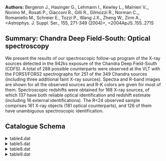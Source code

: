 **Authors:** Bergeron J., Hasinger G., Lehmann I., Kewley L., Mainieri V.,, Nonino M., Rosati P., Giacconi R., Gilli R., Gilmozzi R., Norman C.,, Romaniello M., Schreier E., Tozzi P., Wang J.X., Zheng W., Zirm A., <Astrophys. J. Suppl. Ser., 155, 271-349 (2004)>, =2004ApJS..155..271S

## Summary: Chandra Deep Field-South: Optical spectroscopy 

We present the results of our spectroscopic follow-up program of the X-ray sources detected in the 942ks exposure of the Chandra Deep Field-South (CDFS). A total of 288 possible counterparts were observed at the VLT with the FORS1/FORS2 spectrographs for 251 of the 349 Chandra sources (including three additional faint X-ray sources). Spectra and R-band images are shown for all the observed sources and R-K colors are given for most of them. Spectroscopic redshifts were obtained for 168 X-ray sources, of which 137 have both reliable optical identification and redshift estimate (including 16 external identifications). The R<24 observed sample comprises 161 X-ray objects (181 optical counterparts), and 126 of them have unambiguous spectroscopic identification.

## Catalogue Schema

<details>
<summary>table4.dat</summary>

| Bytes   | Format   | Units   | Label       | Explanations                                  |
|:--------|:---------|:--------|:------------|:----------------------------------------------|
| 1- 3    | I3       | ---     | EName       | ? Extended source name                        |
| 5       | A1       | ---     | f_EName     | [wn] Source association (1)                   |
| 7- 9    | I3       | ---     | [GZW2002]   | Unique Detection identification number,       |
| 10      | A1       | ---     | m_[GZW2002] | [a-e] Multiplicity index on [GZW2002] (G1)    |
| 11      | A1       | ---     | n_[GZW2002] | [*] *: Extended X-ray objects                 |
| 13- 23  | A11      | ---     | Mask        | Mask designations                             |
| 25- 26  | I2       | h       | RAh         | Hour of Right Ascension (J2000) (3)           |
| 28- 29  | I2       | min     | RAm         | Minute of Right Ascension (J2000) (3)         |
| 31- 35  | F5.2     | s       | RAs         | Second of Right Ascension (J2000) (3)         |
| 37      | A1       | ---     | DE-         | Sign of the Declination (J2000) (3)           |
| 38- 39  | I2       | deg     | DEd         | Degree of Declination (J2000) (3)             |
| 41- 42  | I2       | arcmin  | DEm         | Arcminute of Declination (J2000) (3)          |
| 44- 47  | F4.1     | arcsec  | DEs         | Arcsecond of Declination (J2000) (3)          |
| 49- 53  | F5.2     | mag     | Rmag        | ? The R band magnitude (Vega)                 |
| 54      | A1       | ---     | f_Rmag      | [XW-] Flag on Rmag (G2)                       |
| 56      | A1       | ---     | l_R-K       | Limit flag on R-K                             |
| 57- 61  | F5.2     | mag     | R-K         | ? The (R-K) color (Vega)                      |
| 62- 63  | A2       | ---     | f_R-K       | Flag on R-K (G3)                              |
| 65- 68  | F4.1     | [10-7W] | logLX       | ? Log base 10 of the 0.5-10keV luminosity (4) |
| 70- 74  | F5.2     | ---     | HR          | Hardness ratio (G4)                           |
| 76- 80  | F5.3     | ---     | z           | ? Best redshift estimate (5)                  |
| 82- 87  | A6       | ---     | OClass      | Optical classification (6)                    |
| 89- 97  | A9       | ---     | XClass      | X-ray classification (7)                      |
| 99-101  | F3.1     | ---     | Qual        | Redshift reliability determination (8)        |
| 102     | A1       | ---     | f_Qual      | [+] +: we consider the identification final   |
| 104-161 | A58      | ---     | Comm        | Additional comments (9)                       |
</details>

<details>
<summary>table5.dat</summary>

| Bytes   | Format   | Units   | Label     | Explanations                             |
|:--------|:---------|:--------|:----------|:-----------------------------------------|
| 1- 3    | I3       | ---     | [GZW2002] | Unique Detection identification number,  |
| 5- 20   | A16      | ---     | CXO       | CXO designation (JHHMMSS.s-DDMMSS)       |
| 22- 23  | I2       | h       | RAh       | Right ascension (J2000.0)                |
| 25- 26  | I2       | min     | RAm       | Right ascension (J2000.0)                |
| 28- 32  | F5.2     | s       | RAs       | Right ascension (J2000.0)                |
| 34      | A1       | ---     | DE-       | Declination sign (J2000.0)               |
| 35- 36  | I2       | deg     | DEd       | Declination (J2000.0)                    |
| 38- 39  | I2       | arcmin  | DEm       | Declination (J2000.0)                    |
| 41- 45  | F5.2     | arcsec  | DEs       | Declination (J2000.0)                    |
| 47      | A1       | ---     | l_SCts    | Limit flag on S                          |
| 48- 51  | F4.1     | ct      | SCts      | Net counts in soft (0.5-2keV) band       |
| 53- 56  | F4.1     | ct      | e_SCts    | ? rms uncertainty on S                   |
| 58      | A1       | ---     | l_HCts    | Limit flag on H                          |
| 59- 62  | F4.1     | ct      | HCts      | Net counts in hard (2-10keV) band        |
| 64- 66  | F3.1     | ct      | e_HCts    | ? rms uncertainty on H                   |
| 68- 72  | F5.1     | ks      | STime     | Effective exposure time in the soft band |
| 74- 78  | F5.1     | ks      | HTime     | Effective exposure time in the soft band |
| 80      | A1       | ---     | l_SFlux   | Limit flag on FS                         |
| 81- 87  | E7.1     | mW/m2   | SFlux     | Flux in soft band                        |
| 89- 95  | E7.1     | mW/m2   | e_SFlux   | ? rms uncertainty on FS                  |
| 97      | A1       | ---     | l_HFlux   | Limit flag on FH                         |
| 98-104  | E7.1     | mW/m2   | HFlux     | Flux in hard band                        |
| 106-112 | E7.1     | mW/m2   | e_HFlux   | ? rms uncertainty on FH                  |
| 114-115 | I2       | ---     | HR        | Hardness ratio, (H-S)/(H+S) (G4)         |
</details>

<details>
<summary>table8.dat</summary>

| Bytes   | Format   | Units   | Label       | Explanations                               |
|:--------|:---------|:--------|:------------|:-------------------------------------------|
| 1       | I1       | ---     | Type        | [1/4] Counterpart type code (1)            |
| 3- 5    | I3       | ---     | [GZW2002]   | Unique Detection identification number,    |
| 6       | A1       | ---     | m_[GZW2002] | [a-e] Multiplicity index on [GZW2002] (G1) |
| 7       | A1       | ---     | n_[GZW2002] | [*] *: Extended X-ray object               |
| 9- 10   | I2       | h       | RAh         | Hour of Right Ascension (J2000) (2)        |
| 12- 13  | I2       | min     | RAm         | Minute of Right Ascension (J2000) (2)      |
| 15- 19  | F5.2     | s       | RAs         | Second of Right Ascension (J2000) (2)      |
| 21      | A1       | ---     | DE-         | Sign of the Declination (J2000) (2)        |
| 22- 23  | I2       | deg     | DEd         | Degree of Declination (J2000) (2)          |
| 25- 26  | I2       | arcmin  | DEm         | Arcminute of Declination (J2000) (2)       |
| 28- 32  | F5.2     | arcsec  | DEs         | Arcsecond of Declination (J2000) (2)       |
| 34- 38  | F5.2     | mag     | Rmag        | ? The R band magnitude (Vega)              |
| 39      | A1       | ---     | f_Rmag      | [W] Flag on Rmag (G2)                      |
| 41- 45  | F5.2     | mag     | R-K         | ? The (R-K) band color (Vega)              |
| 46- 47  | A2       | ---     | f_R-K       | [K - NA] Flag on R-K (G3)                  |
| 49- 53  | F5.2     | ---     | HR          | Hardness ratio (G4)                        |
</details>

<details>
<summary>table9.dat</summary>

| Bytes   | Format   | Units   | Label   | Explanations                                  |
|:--------|:---------|:--------|:--------|:----------------------------------------------|
| 1- 5    | I5       | ---     | Seq     | Sequential number                             |
| 7- 17   | A11      | ---     | Mask    | Mask designations                             |
| 19- 20  | I2       | h       | RAh     | Hour of Right Ascension (J2000)               |
| 22- 23  | I2       | min     | RAm     | Minute of Right Ascension (J2000)             |
| 25- 29  | F5.2     | s       | RAs     | Second of Right Ascension (J2000)             |
| 31      | A1       | ---     | DE-     | Sign of the Declination (J2000)               |
| 32- 33  | I2       | deg     | DEd     | Degree of Declination (J2000)                 |
| 35- 36  | I2       | arcmin  | DEm     | Arcminute of Declination (J2000)              |
| 38- 41  | F4.1     | arcsec  | DEs     | Arcsecond of Declination (J2000)              |
| 43- 47  | F5.2     | mag     | Rmag    | ? The R band magnitude (Vega)                 |
| 48- 49  | A2       | ---     | f_Rmag  | [NA ] NA: No data to determine magnitude      |
| 51- 55  | F5.3     | ---     | z       | Best redshift estimate (1)                    |
| 57- 62  | A6       | ---     | Class   | Classification (2)                            |
| 64      | I1       | ---     | Qual    | [1/2]? Redshift reliability determination (3) |
| 66- 94  | A29      | ---     | Comm    | Additional comments                           |
</details>
